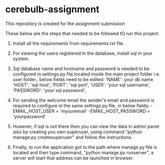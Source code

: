 # cerebulb-assignment
This repository is created for the assignment submission

These below are the steps that needed to be followed tO run this project:

1. Install all the requirements from requirements.txt file.

2. For viewing the users registered in the database, install sql in your system.

3. Sql database name and hostname and password is needed to be configured in settings.py file located inside the main project folder i.e. user folder., below fields need to be edited:
	'NAME': your db name
        'HOST': 'sql host',
        'PORT': 'sql port',
        'USER': 'your sql username',
        'PASSWORD': 'your sql password',

4. For sending the welcome email the sender's email and password is required to configure in the same settings.py file, in below fields:
	-EMAIL_HOST_USER = 'myouremail'
	-EMAIL_HOST_PASSWORD = 'yourpassword'

5. However, if sql is not there then you can view the data in admin panel also by creating you own superuser, using command "python manage.py createsuperuser" and follow the instructions.

6. Finally, to run  the application got to the path where manage.py file is located and then type command, "python manage.py runserver", a server will start that address can be launched in browser.
